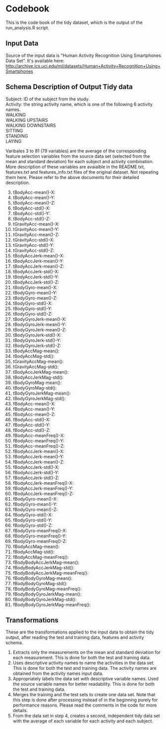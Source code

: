 # Codebook 

This is the code book of the tidy dataset, which is the output of the run_analysis.R script.

## Input Data

Source of the input data is "Human Activity Recognition Using Smartphones Data Set".
It's available here: http://archive.ics.uci.edu/ml/datasets/Human+Activity+Recognition+Using+Smartphones

## Schema Description of Output Tidy data

Subject: ID of the subject from the study.  
Activity: the string activity name, which is one of the following 6 activity names.  
             WALKING  
             WALKING UPSTAIRS  
             WALKING DOWNSTAIRS  
             SITTING  
             STANDING  
             LAYING  

Varibales 3 to 81 (79 variables) are the average of the corresponding feature selection variables from the source data set (selected from the mean and standard deviation) for each subject and activity combination.  
More description of these variables are avaialble in the README.txt, features.txt and features_info.txt files of the original dataset. Not repeating them here.
Please refer to the above documents for their detailed description.

3. tBodyAcc-mean()-X: 
4. tBodyAcc-mean()-Y: 
5. tBodyAcc-mean()-Z: 
6. tBodyAcc-std()-X: 
7. tBodyAcc-std()-Y: 
8. tBodyAcc-std()-Z: 
9. tGravityAcc-mean()-X: 
10. tGravityAcc-mean()-Y: 
11. tGravityAcc-mean()-Z: 
12. tGravityAcc-std()-X: 
13. tGravityAcc-std()-Y: 
14. tGravityAcc-std()-Z: 
15. tBodyAccJerk-mean()-X: 
16. tBodyAccJerk-mean()-Y: 
17. tBodyAccJerk-mean()-Z: 
18. tBodyAccJerk-std()-X: 
19. tBodyAccJerk-std()-Y: 
20. tBodyAccJerk-std()-Z: 
21. tBodyGyro-mean()-X: 
22. tBodyGyro-mean()-Y: 
23. tBodyGyro-mean()-Z: 
24. tBodyGyro-std()-X: 
25. tBodyGyro-std()-Y: 
26. tBodyGyro-std()-Z: 
27. tBodyGyroJerk-mean()-X: 
28. tBodyGyroJerk-mean()-Y: 
29. tBodyGyroJerk-mean()-Z: 
30. tBodyGyroJerk-std()-X: 
31. tBodyGyroJerk-std()-Y: 
32. tBodyGyroJerk-std()-Z: 
33. tBodyAccMag-mean(): 
34. tBodyAccMag-std(): 
35. tGravityAccMag-mean(): 
36. tGravityAccMag-std(): 
37. tBodyAccJerkMag-mean(): 
38. tBodyAccJerkMag-std(): 
39. tBodyGyroMag-mean(): 
40. tBodyGyroMag-std(): 
41. tBodyGyroJerkMag-mean(): 
42. tBodyGyroJerkMag-std(): 
43. fBodyAcc-mean()-X: 
44. fBodyAcc-mean()-Y: 
45. fBodyAcc-mean()-Z: 
46. fBodyAcc-std()-X: 
47. fBodyAcc-std()-Y: 
48. fBodyAcc-std()-Z: 
49. fBodyAcc-meanFreq()-X: 
50. fBodyAcc-meanFreq()-Y: 
51. fBodyAcc-meanFreq()-Z: 
52. fBodyAccJerk-mean()-X: 
53. fBodyAccJerk-mean()-Y: 
54. fBodyAccJerk-mean()-Z: 
55. fBodyAccJerk-std()-X: 
56. fBodyAccJerk-std()-Y: 
57. fBodyAccJerk-std()-Z: 
58. fBodyAccJerk-meanFreq()-X: 
59. fBodyAccJerk-meanFreq()-Y: 
60. fBodyAccJerk-meanFreq()-Z: 
61. fBodyGyro-mean()-X: 
62. fBodyGyro-mean()-Y: 
63. fBodyGyro-mean()-Z: 
64. fBodyGyro-std()-X: 
65. fBodyGyro-std()-Y: 
66. fBodyGyro-std()-Z: 
67. fBodyGyro-meanFreq()-X: 
68. fBodyGyro-meanFreq()-Y: 
69. fBodyGyro-meanFreq()-Z: 
70. fBodyAccMag-mean(): 
71. fBodyAccMag-std(): 
72. fBodyAccMag-meanFreq(): 
73. fBodyBodyAccJerkMag-mean(): 
74. fBodyBodyAccJerkMag-std(): 
75. fBodyBodyAccJerkMag-meanFreq(): 
76. fBodyBodyGyroMag-mean(): 
77. fBodyBodyGyroMag-std(): 
78. fBodyBodyGyroMag-meanFreq(): 
79. fBodyBodyGyroJerkMag-mean(): 
80. fBodyBodyGyroJerkMag-std(): 
81. fBodyBodyGyroJerkMag-meanFreq():

## Transformations

These are the transformations applied to the input data to obtain the tidy output, after reading the test and training data, features and activity schema.  
1. Extracts only the measurements on the mean and standard deviation for each measurement. This is done for both the test and training data.  
2. Uses descriptive activity names to name the activities in the data set. This is done for both the test and training data. The activity names are obtained from the activity names input data.  
3. Appropriately labels the data set with descriptive variable names. Used the source variable names for better readability. This is done for both the test and training data.  
4. Merges the training and the test sets to create one data set. Note that this step is done after processing instead of in the beginning purely for performance reasons. Please read the comments in the code for more details.  
5. From the data set in step 4, creates a second, independent tidy data set with the average of each variable for each activity and each subject.  

